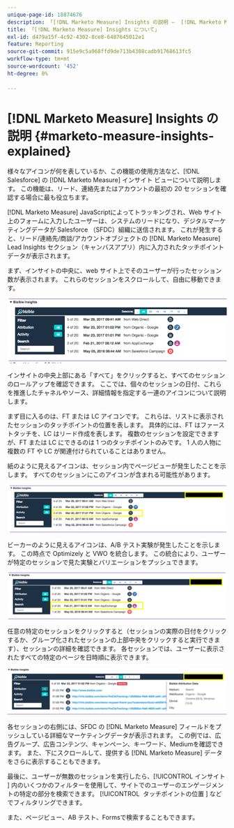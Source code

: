```yaml
---
unique-page-id: 18874676
description: 「[!DNL Marketo Measure] Insights の説明 –  [!DNL Marketo Measure]」
title: 「[!DNL Marketo Measure] Insights について」
exl-id: d479a15f-4c92-4302-8ce8-6487645012e1
feature: Reporting
source-git-commit: 915e9c5a968ffd9de713b4308cadb91768613fc5
workflow-type: tm+mt
source-wordcount: '452'
ht-degree: 0%

---
```


# [!DNL Marketo Measure] Insights の説明 {#marketo-measure-insights-explained}

様々なアイコンが何を表しているか、この機能の使用方法など、[!DNL Salesforce] の [!DNL Marketo Measure] インサイト ビューについて説明します。 この機能は、リード、連絡先またはアカウントの最初の 20 セッションを確認する場合に最も役立ちます。

[!DNL Marketo Measure] JavaScriptによってトラッキングされ、Web サイト上のフォームに入力したユーザーは、システムのリードになり、デジタルマーケティングデータが Salesforce （SFDC）組織に送信されます。 これが発生すると、リード/連絡先/商談/アカウントオブジェクトの [!DNL Marketo Measure] Lead Insights セクション（キャンバスアプリ）内に入力されたタッチポイントデータが表示されます。

まず、インサイトの中央に、web サイト上でそのユーザーが行ったセッション数が表示されます。 これらのセッションをスクロールして、自由に移動できます。

![](assets/1.png)

インサイトの中央上部にある「すべて」をクリックすると、すべてのセッションのロールアップを確認できます。 ここでは、個々のセッションの日付、これらを推進したチャネルやソース、詳細情報を指定する一連のアイコンについて説明します。

まず目に入るのは、FT または LC アイコンです。 これらは、リストに表示されたセッションのタッチポイントの位置を表します。 具体的には、FT はファーストタッチを、LC はリード作成を表します。 複数のセッションを設定できますが、FT または LC にできるのは 1 つのタッチポイントのみです。 1 人の人物に複数の FT や LC が関連付けられていることはありません。

紙のように見えるアイコンは、セッション内でページビューが発生したことを示します。 すべてのセッションにこのアイコンが含まれる可能性があります。

![](assets/2.png)

ビーカーのように見えるアイコンは、A/B テスト実験が発生したことを示します。 この時点で Optimizely と VWO を統合します。 この統合により、ユーザーが特定のセッションで見た実験とバリエーションをプッシュできます。

![](assets/3.png)

任意の特定のセッションをクリックすると（セッションの実際の日付をクリックするか、グループ化されたセッションの上部中央をクリックすると実行できます）、セッションの詳細を確認できます。 各セッションでは、ユーザーに表示されたすべての特定のページを日時順に表示できます。

![](assets/4.png)

各セッションの右側には、SFDC の [!DNL Marketo Measure] フィールドをプッシュしている詳細なマーケティングデータが表示されます。 この例では、広告グループ、広告コンテンツ、キャンペーン、キーワード、Mediumを確認できます。 また、下にスクロールして、提供する [!DNL Marketo Measure] データをさらに表示することもできます。

最後に、ユーザーが無数のセッションを実行したら、[!UICONTROL &#x200B; インサイト &#x200B;] 内のいくつかのフィルターを使用して、サイトでのユーザーのエンゲージメントの特定の部分を検索できます。 [!UICONTROL &#x200B; タッチポイントの位置 &#x200B;] などでフィルタリングできます。

また、ページビュー、AB テスト、Formsで検索することもできます。
